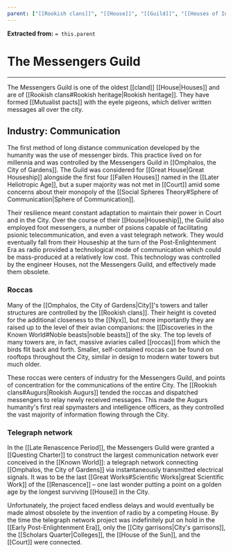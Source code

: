 ```yaml
---
parent: ["[[Rookish clans]]", "[[House]]", "[[Guild]]", "[[Houses of Industry]]"]
---
```

**Extracted from:** `= this.parent`
# The Messengers Guild

---

The Messengers Guild is one of the oldest [[cland]] [[House|Houses]] and are of [[Rookish clans#Rookish heritage|Rookish heritage]]. They have formed [[Mutualist pacts]] with the eyele pigeons, which deliver written messages all over the city.

## Industry: Communication

The first method of long distance communication developed by the humanity was the use of messenger birds. This practice lived on for millennia and was controlled by the Messengers Guild in [[Omphalos, the City of Gardens]]. The Guild was considered for [[Great House|Great Houseship]] alongside the first four [[Fallen Houses]] named in the [[Later Heliotropic Age]], but a super majority was not met in [[Court]] amid some concerns about their monopoly of the [[Social Spheres Theory#Sphere of Communication|Sphere of Communication]].

Their resilience meant constant adaptation to maintain their power in Court and in the City. Over the course of their [[House|Houseship]], the Guild also employed foot messengers, a number of psions capable of facilitating psionic telecommunication, and even a vast telegraph network. They would eventually fall from their Houseship at the turn of the Post-Enlightenment Era as radio provided a technological mode of communication which could be mass-produced at a relatively low cost. This technology was controlled by the engineer Houses, not the Messengers Guild, and effectively made them obsolete.

### Roccas

Many of the [[Omphalos, the City of Gardens|City]]'s towers and taller structures are controlled by the [[Rookish clans]]. Their height is coveted for the additional closeness to the [[Nyx]], but more importantly they are raised up to the level of their avian companions: the [[Discoveries in the Known World#Noble beasts|noble beasts]] of the sky. The top levels of many towers are, in fact, massive aviaries called [[roccas]] from which the birds flit back and forth. Smaller, self-contained roccas can be found on rooftops throughout the City, similar in design to modern water towers but much older.

These roccas were centers of industry for the Messengers Guild, and points of concentration for the communications of the entire City. The [[Rookish clans#Augurs|Rookish Augurs]] tended the roccas and dispatched messengers to relay newly received messages. This made the Augurs humanity's first real spymasters and intelligence officers, as they controlled the vast majority of information flowing through the City. 

### Telegraph network

In the [[Late Renascence Period]], the Messengers Guild were granted a [[Questing Charter]] to construct the largest communication network ever conceived in the [[Known World]]: a telegraph network connecting [[Omphalos, the City of Gardens]] via instantaneously transmitted electrical signals. It was to be the last [[Great Works#Scientific Works|great Scientific Work]] of the [[Renascence]] – one last wonder putting a point on a golden age by the longest surviving [[House]] in the City.

Unfortunately, the project faced endless delays and would eventually be made almost obsolete by the invention of radio by a competing House. By the time the telegraph network project was indefinitely put on hold in the [[Early Post-Enlightenment Era]], only the [[City garrisons|City's garrisons]], the [[Scholars Quarter|Colleges]], the [[House of the Sun]], and the [[Court]] were connected.